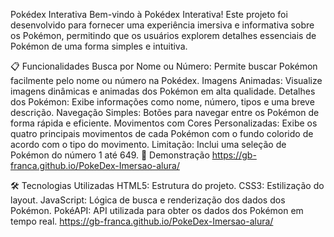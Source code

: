 Pokédex Interativa
Bem-vindo à Pokédex Interativa! Este projeto foi desenvolvido para fornecer uma experiência imersiva e informativa sobre os Pokémon, permitindo que os usuários explorem detalhes essenciais de Pokémon de uma forma simples e intuitiva.

📋 Funcionalidades
Busca por Nome ou Número: Permite buscar Pokémon facilmente pelo nome ou número na Pokédex.
Imagens Animadas: Visualize imagens dinâmicas e animadas dos Pokémon em alta qualidade.
Detalhes dos Pokémon: Exibe informações como nome, número, tipos e uma breve descrição.
Navegação Simples: Botões para navegar entre os Pokémon de forma rápida e eficiente.
Movimentos com Cores Personalizadas: Exibe os quatro principais movimentos de cada Pokémon com o fundo colorido de acordo com o tipo do movimento.
Limitação: Inclui uma seleção de Pokémon do número 1 até 649.
🚀 Demonstração
 https://gb-franca.github.io/PokeDex-Imersao-alura/

🛠️ Tecnologias Utilizadas
HTML5: Estrutura do projeto.
CSS3: Estilização do layout.
JavaScript: Lógica de busca e renderização dos dados dos Pokémon.
PokéAPI: API utilizada para obter os dados dos Pokémon em tempo real.
 https://gb-franca.github.io/PokeDex-Imersao-alura/
 

